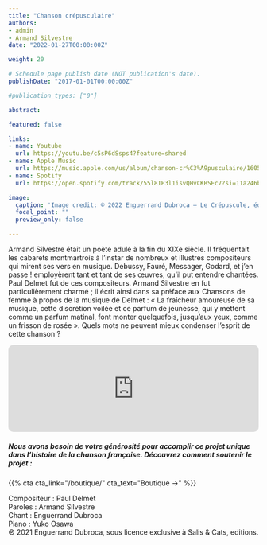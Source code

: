```yaml
---
title: "Chanson crépusculaire"
authors:
- admin
- Armand Silvestre
date: "2022-01-27T00:00:00Z"

weight: 20

# Schedule page publish date (NOT publication's date).
publishDate: "2017-01-01T00:00:00Z"

#publication_types: ["0"]

abstract: 

featured: false

links:
- name: Youtube
  url: https://youtu.be/c5sP6dSsps4?feature=shared
- name: Apple Music
  url: https://music.apple.com/us/album/chanson-cr%C3%A9pusculaire/1605151108?i=1605151700
- name: Spotify
  url: https://open.spotify.com/track/55l8IP3l1isvQHvCKBSEc7?si=11a246b2573f4cc1

image:
  caption: 'Image credit: © 2022 Enguerrand Dubroca – Le Crépuscule, éditions Bergeret / Collection Lequy http://fantaisiesbergeret.free.fr'
  focal_point: ""
  preview_only: false

---
```


Armand Silvestre était un poète adulé à la fin du XIXe siècle. Il fréquentait les cabarets montmartrois à l’instar de nombreux et illustres compositeurs qui mirent ses vers en musique. Debussy, Fauré, Messager, Godard, et j’en passe ! employèrent tant et tant de ses œuvres, qu’il put entendre chantées. Paul Delmet fut de ces compositeurs. Armand Silvestre en fut particulièrement charmé ; il écrit ainsi dans sa préface aux Chansons de femme à propos de la musique de Delmet : « La fraîcheur amoureuse de sa musique, cette discrétion voilée et ce parfum de jeunesse, qui y mettent comme un parfum matinal, font monter quelquefois, jusqu’aux yeux, comme un frisson de rosée ». Quels mots ne peuvent mieux condenser l’esprit de cette chanson ?


<iframe allow="autoplay *; encrypted-media *; fullscreen *; clipboard-write" frameborder="0" height="175" style="width:100%;max-width:720px;overflow:hidden;border-radius:10px;" sandbox="allow-forms allow-popups allow-same-origin allow-scripts allow-storage-access-by-user-activation allow-top-navigation-by-user-activation" src="https://embed.music.apple.com/us/album/chanson-cr%C3%A9pusculaire/1605151108?i=1605151700"></iframe>

##### Nous avons besoin de votre générosité pour accomplir ce projet unique dans l’histoire de la chanson française. Découvrez comment soutenir le projet :
{{% cta cta_link="/boutique/" cta_text="Boutique →" %}}

<p>Compositeur : Paul Delmet <br>
Paroles : Armand Silvestre<br>
Chant : Enguerrand Dubroca<br>
Piano : Yuko Osawa<br>
℗ 2021 Enguerrand Dubroca, sous licence exclusive à Salis & Cats, editions.</p>


